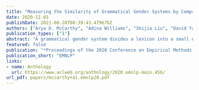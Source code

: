 ```yaml
---
title: "Measuring the Similarity of Grammatical Gender Systems by Comparing Partitions"
date: 2020-11-01
publishDate: 2021-08-20T08:39:43.479676Z
authors: ["Arya D. McCarthy", "Adina Williams", "Shijia Liu", "David Yarowsky", "Ryan Cotterell"]
publication_types: ["1"]
abstract: "A grammatical gender system divides a lexicon into a small number of relatively fixed grammatical categories. How similar are these gender systems across languages? To quantify the similarity, we define gender systems extensionally, thereby reducing the problem of comparisons between languages’ gender systems to cluster evaluation. We borrow a rich inventory of statistical tools for cluster evaluation from the field of community detection (Driver and Kroeber, 1932; Cattell, 1945), that enable us to craft novel information-theoretic metrics for measuring similarity between gender systems. We first validate our metrics, then use them to measure gender system similarity in 20 languages. Finally, we ask whether our gender system similarities alone are sufficient to reconstruct historical relationships between languages. Towards this end, we make phylogenetic predictions on the popular, but thorny, problem from historical linguistics of inducing a phylogenetic tree over extant Indo-European languages. Languages on the same branch of our phylogenetic tree are notably similar, whereas languages from separate branches are no more similar than chance."
featured: false
publication: "*Proceedings of the 2020 Conference on Empirical Methods in Natural Language Processing*"
publication_short: "EMNLP"
links:
- name: Anthology
  url: https://www.aclweb.org/anthology/2020.emnlp-main.456/
url_pdf: papers/mccarthy+al.emnlp20.pdf
---
```


